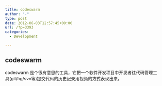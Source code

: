 ```yaml
---
title: codeswarm
author: "-"
type: post
date: 2012-06-03T12:57:45+00:00
url: /?p=3393
categories:
  - Development

---
```

## codeswarm
codeswarm 是个很有意思的工具，它把一个软件开发项目中开发者往代码管理工具(git/hg/svn等)提交代码的历史记录用视频的方式表现出来。